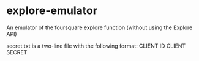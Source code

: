 explore-emulator
================

An emulator of the foursquare explore function (without using the Explore API)

secret.txt is a two-line file with the following format:
  CLIENT ID
  CLIENT SECRET
